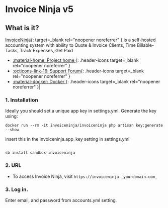 # Invoice Ninja v5

## What is it?

[InvoiceNinja](https://www.invoiceninja.com/){: target=_blank rel="noopener noreferrer" } is a self-hosted accounting system with ability to Quote & Invoice Clients, Time Billable-Tasks, Track Expenses, Get Paid


- [:material-home: Project home ](https://github.com/invoiceninja/invoiceninja/tree/v5-stable){: .header-icons target=_blank rel="noopener noreferrer" } 
- [:octicons-link-16: Support Forum](https://forum.invoiceninja.com/){: .header-icons target=_blank rel="noopener noreferrer" } 
- [:material-docker: Docker ](https://hub.docker.com/r/invoiceninja/invoiceninja/){: .header-icons target=_blank rel="noopener noreferrer" }|

### 1. Installation


Ideally you should set a unique app key in settings.yml. 
Generate the key using:
``` shell
docker run --rm -it invoiceninja/invoiceninja php artisan key:generate --show
```
insert this in the invoiceninja.app_key setting in settings.yml

``` shell

sb install sandbox-invoiceninja

```

### 2. URL

- To access Invoice Ninja, visit `https://invoiceninja._yourdomain.com_`

### 3. Log in.

Enter email, and password from accounts.yml setting.
